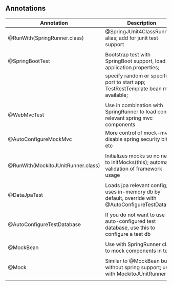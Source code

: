 ## Annotations

| Annotation                        | Description  	                                                        
|-------------------------------    |-------------- 
|@RunWith(SpringRunner.class)       | @SpringJUnit4ClassRunner alias; add for junit test support
|   	                            |
|@SpringBootTest  	                | Bootstrap test with SpringBoot support, load application.properties;
|  	                                | specify random or specific port to start app; TestRestTemplate bean made available;
|                                   |
|@WebMvcTest   	                    | Use in combination with SpringRunner to load context relevant spring mvc components 
|@AutoConfigureMockMvc              | More control of mock-mvc, disable spring security bits etc
|                                   |
|@RunWith(MockitoJUnitRunner.class) | Initializes mocks so no need to initMocks(this); automatic validation of framework usage
|                                   |
|@DataJpaTest   	                | Loads jpa relevant config; uses in-memory db by default, override with @AutoConfigureTestDatabase
|   	                            |                                   
|@AutoConfigureTestDatabase   	    | If you do not want to use auto-configured test database, use this to configure a test db
|  	                                |                               
|@MockBean                          | Use with SpringRunner class to mock components in test    
|                                   | 
|@Mock    	                        | Similar to @MockBean but without spring support; use with MockitoJUnitRunner 	                                                               
|  	                                |                               
